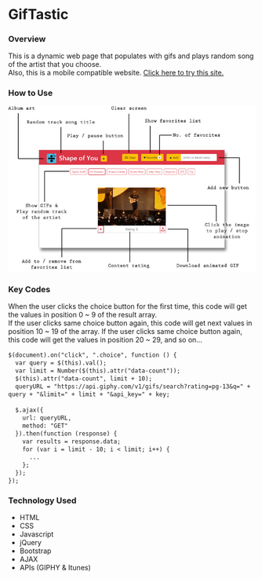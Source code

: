 # GifTastic

### Overview

This is a dynamic web page that populates with gifs and plays random song of the artist that you choose.  
Also, this is a mobile compatible website. [Click here to try this site.](https://cre8dev.github.io/GifTastic/) 

### How to Use

![Alt text](./assets/images/howto.jpg "How to use")

### Key Codes

When the user clicks the choice button for the first time, this code will get the values in position 0 ~ 9 of the result array.  
If the user clicks same choice button again, this code will get next values in position 10 ~ 19 of the array. 
If the user clicks same choice button again, this code will get the values in position 20 ~ 29, and so on...

```
$(document).on("click", ".choice", function () {
  var query = $(this).val();
  var limit = Number($(this).attr("data-count"));
  $(this).attr("data-count", limit + 10);
  queryURL = "https://api.giphy.com/v1/gifs/search?rating=pg-13&q=" + query + "&limit=" + limit + "&api_key=" + key;

  $.ajax({
    url: queryURL,
    method: "GET"
  }).then(function (response) {
    var results = response.data;
    for (var i = limit - 10; i < limit; i++) {
      ...
    };
  });
});
```

### Technology Used

* HTML
* CSS
* Javascript
* jQuery
* Bootstrap
* AJAX
* APIs (GIPHY & Itunes)
